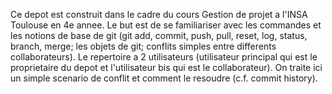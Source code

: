 Ce depot est construit dans le cadre du cours Gestion de projet a l'INSA Toulouse en 4e annee. Le but est de se familiariser avec les commandes et les notions de base de git (git add, commit, push, pull, reset, log, status, branch, merge; les objets de git; conflits simples entre differents collaborateurs). Le repertoire a 2 utilisateurs (utilisateur principal qui est le proprietaire du depot et l'utilisateur bis qui est le collaborateur). On traite ici un simple scenario de conflit et comment le resoudre (c.f. commit history).
